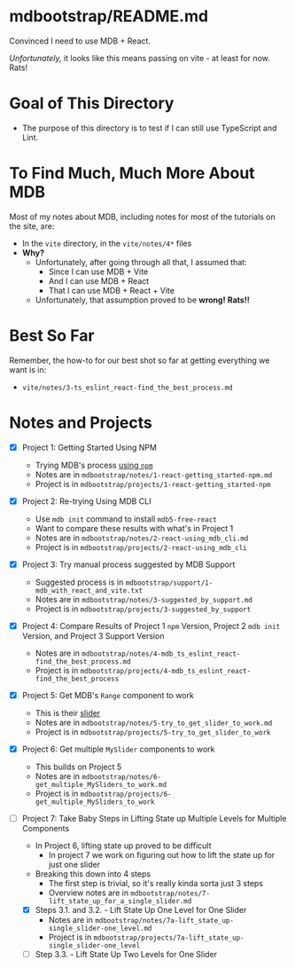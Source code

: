 
# mdbootstrap/README.md

Convinced I need to use MDB + React.

*Unfortunately,* it looks like this means passing on vite - at least for now.  Rats!

# Goal of This Directory

- The purpose of this directory is to test if I can still use TypeScript and Lint.

# To Find Much, Much More About MDB

Most of my notes about MDB, including notes for most of the tutorials on the site, are:

- In the `vite` directory, in the `vite/notes/4*` files
- **Why?**
  - Unfortunately, after going through all that, I assumed that:
    - Since I can use MDB + Vite
    - And I can use MDB + React
    - That I can use MDB + React + Vite
  - Unfortunately, that assumption proved to be **wrong!**  **Rats!!**

# Best So Far

Remember, the how-to for our best shot so far at getting everything we want is in:

- `vite/notes/3-ts_eslint_react-find_the_best_process.md`

# Notes and Projects

- [x] Project 1: Getting Started Using NPM
  - Trying MDB's process [using `npm`](https://mdbootstrap.com/docs/react/getting-started/installation/#section-npm)
  - Notes are in `mdbootstrap/notes/1-react-getting_started-npm.md`
  - Project is in `mdbootstrap/projects/1-react-getting_started-npm`
- [x] Project 2: Re-trying Using MDB CLI
  - Use `mdb init` command to install `mdb5-free-react`
  - Want to compare these results with what's in Project 1
  - Notes are in `mdbootstrap/notes/2-react-using_mdb_cli.md`
  - Project is in `mdbootstrap/projects/2-react-using_mdb_cli`
- [x] Project 3: Try manual process suggested by MDB Support
  - Suggested process is in `mdbootstrap/support/1-mdb_with_react_and_vite.txt`
  - Notes are in `mdbootstrap/notes/3-suggested_by_support.md`
  - Project is in `mdbootstrap/projects/3-suggested_by_support`
- [x] Project 4: Compare Results of Project 1 `npm` Version, Project 2 `mdb init` Version, and Project 3 Support Version
  - Notes are in `mdbootstrap/notes/4-mdb_ts_eslint_react-find_the_best_process.md`
  - Project is in `mdbootstrap/projects/4-mdb_ts_eslint_react-find_the_best_process`
- [x] Project 5: Get MDB's `Range` component to work
  - This is their [slider](https://mdbootstrap.com/docs/react/forms/range/)
  - Notes are in `mdbootstrap/notes/5-try_to_get_slider_to_work.md`
  - Project is in `mdbootstrap/projects/5-try_to_get_slider_to_work`

- [x] Project 6: Get multiple `MySlider` components to work
  - This builds on Project 5
  - Notes are in `mdbootstrap/notes/6-get_multiple_MySliders_to_work.md`
  - Project is in `mdbootstrap/projects/6-get_multiple_MySliders_to_work`

- [ ] Project 7: Take Baby Steps in Lifting State up Multiple Levels for Multiple Components
  - In Project 6, lifting state up proved to be difficult
    - In project 7 we work on figuring out how to lift the state up for just one slider
  - Breaking this down into 4 steps
    - The first step is trivial, so it's really kinda sorta just 3 steps
    - Overview notes are in `mdbootstrap/notes/7-lift_state_up_for_a_single_slider.md`
  - [x] Steps 3.1. and 3.2. - Lift State Up One Level for One Slider
    - Notes are in `mdbootstrap/notes/7a-lift_state_up-single_slider-one_level.md`
    - Project is in `mdbootstrap/projects/7a-lift_state_up-single_slider-one_level`
  - [ ] Step 3.3. - Lift State Up Two Levels for One Slider
